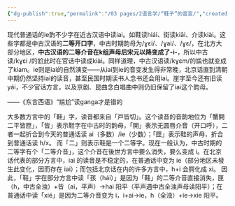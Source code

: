 ```yaml
---
{"dg-publish":true,"permalink":"/03 pages/2语言学/“鞋子”的音变/","created":"2024-11-30T20:43:42.085+08:00","updated":"2025-03-02T13:43:53.142+08:00"}
---
```



现代普通话的ie韵不少字在近古汉语中读iai。如鞋读hiái、街读kiāi、介读kiài。这些字都是中古汉语的**二等开口字**，中古时期韵母为/ɣɛi/、/ɣai/、/ɣɛ/，在北方大部分地区，**中古汉语的二等介音在k组声母后宋元以降变成了-i-**，所以中古读/kɣɛi /的尬此时在官话中读成kiài。同样道理，中古汉语读/kɣɛm/的尴也就变成了kiam。ie则是iai的自然演变——从iai到ie的音变发生得非常晚，北京话直到清朝中期仍然坚持iai的读音，甚至民国时期读书人念书还会用iai。崖字至今还有旧读yái，不少官话方言，以及京剧、昆曲念白唱曲中则仍旧保留了iai这个韵母。

——《东言西语》“尴尬”读ganga才是错的


大多数方言中的「鞋」字，读音都来自「戸皆切」。这个读音的音韵地位为「蟹開二平皆匣」，「皆」表示鞋字在中古时的韵母，「開」表示无圆唇介音（开口呼），二者一起折合到今天的普通话读 ai（多数）/ie（少数）；「匣」表示鞋的声母，折合到普通话读 h/x。
而「二」则表示鞋是一个二等字。现在一般认为，中古时期的二等字有个「二等介音」，这个介音在後世方言中要么消失，要么变成 i。在北京话代表的部分方言中，iai 的读音是不稳定的，在普通话中变为 ie（部分地区未發生此变化，因而存在 iai）；而包括北京话在内的许多方言中，h+i 会腭化成 xi。
因此，「鞋」字在部分方言中读「孩（hái）」是因为「鞋」的二等介音直接消失，匣（h，中古全浊）+皆（ai，平声）→hai 阳平（平声遇中古全浊声母读阳平）；在普通话中读「xié」是因为二等介音变为 i，i+ai→ie，h（全浊）+ie→xie 阳平。